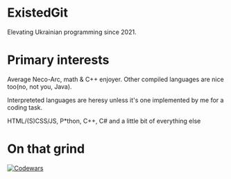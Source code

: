 # ExistedGit

Elevating Ukrainian programming since 2021.

# Primary interests

Average Neco-Arc, math & C++ enjoyer. Other compiled languages are nice too(no, not you, Java).

Interpreteted languages are heresy unless it's one implemented by me for a coding task.

HTML/(S)CSS/JS, P\*thon, C++, C# and a little bit of everything else

# On that grind

[![Codewars](https://www.codewars.com/users/ExistedGit/badges/large)](https://www.codewars.com/users/ExistedGit)
